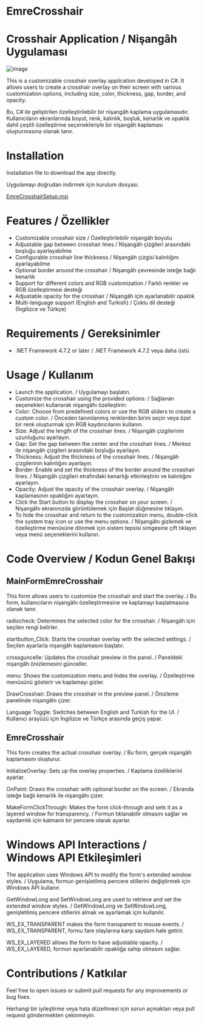 # EmreCrosshair
# Crosshair Application / Nişangâh Uygulaması
![image](https://github.com/qweemree/EmreCrosshair/assets/164534188/7c6db0fd-cb7e-42fc-8e7a-fdeebbe3afde)

This is a customizable crosshair overlay application developed in C#. It allows users to create a crosshair overlay on their screen with various customization options, including size, color, thickness, gap, border, and opacity.

Bu, C# ile geliştirilen özelleştirilebilir bir nişangâh kaplama uygulamasıdır. Kullanıcıların ekranlarında boyut, renk, kalınlık, boşluk, kenarlık ve opaklık dahil çeşitli özelleştirme seçenekleriyle bir nişangâh kaplaması oluşturmasına olanak tanır.

# Installation
Installation file to download the app directly.

Uygulamayı doğrudan indirmek için kurulum dosyası.

[EmreCrosshairSetup.msi](https://github.com/qweemree/EmreCrosshair/raw/main/Setup/ECSetup.msi)

# Features / Özellikler
- Customizable crosshair size / Özelleştirilebilir nişangâh boyutu
- Adjustable gap between crosshair lines / Nişangâh çizgileri arasındaki boşluğu ayarlayabilme
- Configurable crosshair line thickness / Nişangâh çizgisi kalınlığını ayarlayabilme
- Optional border around the crosshair / Nişangâh çevresinde isteğe bağlı kenarlık
- Support for different colors and RGB customization / Farklı renkler ve RGB özelleştirmesi desteği
- Adjustable opacity for the crosshair / Nişangâh için ayarlanabilir opaklık
- Multi-language support (English and Turkish) / Çoklu dil desteği (İngilizce ve Türkçe)

# Requirements / Gereksinimler
- .NET Framework 4.7.2 or later / .NET Framework 4.7.2 veya daha üstü

# Usage / Kullanım
- Launch the application. / Uygulamayı başlatın.
- Customize the crosshair using the provided options: / Sağlanan seçenekleri kullanarak nişangâhı özelleştirin:
- Color: Choose from predefined colors or use the RGB sliders to create a custom color. / Önceden tanımlanmış renklerden birini seçin veya özel bir renk oluşturmak için RGB kaydırıcılarını kullanın.
- Size: Adjust the length of the crosshair lines. / Nişangâh çizgilerinin uzunluğunu ayarlayın.
- Gap: Set the gap between the center and the crosshair lines. / Merkez ile nişangâh çizgileri arasındaki boşluğu ayarlayın.
- Thickness: Adjust the thickness of the crosshair lines. / Nişangâh çizgilerinin kalınlığını ayarlayın.
- Border: Enable and set the thickness of the border around the crosshair lines. / Nişangâh çizgileri etrafındaki kenarlığı etkinleştirin ve kalınlığını ayarlayın.
- Opacity: Adjust the opacity of the crosshair overlay. / Nişangâh kaplamasının opaklığını ayarlayın.
- Click the Start button to display the crosshair on your screen. / Nişangâhı ekranınızda görüntülemek için Başlat düğmesine tıklayın.
- To hide the crosshair and return to the customization menu, double-click the system tray icon or use the menu options. / Nişangâhı gizlemek ve özelleştirme menüsüne dönmek için sistem tepsisi simgesine çift tıklayın veya menü seçeneklerini kullanın.

# Code Overview / Kodun Genel Bakışı
## MainFormEmreCrosshair

This form allows users to customize the crosshair and start the overlay. / Bu form, kullanıcıların nişangâhı özelleştirmesine ve kaplamayı başlatmasına olanak tanır.

radiocheck: Determines the selected color for the crosshair. / Nişangâh için seçilen rengi belirler.

startbutton_Click: Starts the crosshair overlay with the selected settings. / Seçilen ayarlarla nişangâh kaplamasını başlatır.

crossguncelle: Updates the crosshair preview in the panel. / Paneldeki nişangâh önizlemesini günceller.

menu: Shows the customization menu and hides the overlay. / Özelleştirme menüsünü gösterir ve kaplamayı gizler.

DrawCrosshair: Draws the crosshair in the preview panel. / Önizleme panelinde nişangâhı çizer.

Language Toggle: Switches between English and Turkish for the UI. / Kullanıcı arayüzü için İngilizce ve Türkçe arasında geçiş yapar.

## EmreCrosshair

This form creates the actual crosshair overlay. / Bu form, gerçek nişangâh kaplamasını oluşturur.

InitializeOverlay: Sets up the overlay properties. / Kaplama özelliklerini ayarlar.

OnPaint: Draws the crosshair with optional border on the screen. / Ekranda isteğe bağlı kenarlık ile nişangâhı çizer.

MakeFormClickThrough: Makes the form click-through and sets it as a layered window for transparency. / Formun tıklanabilir olmasını sağlar ve saydamlık için katmanlı bir pencere olarak ayarlar.

# Windows API Interactions / Windows API Etkileşimleri

The application uses Windows API to modify the form's extended window styles. / Uygulama, formun genişletilmiş pencere stillerini değiştirmek için Windows API kullanır.

GetWindowLong and SetWindowLong are used to retrieve and set the extended window styles. / GetWindowLong ve SetWindowLong, genişletilmiş pencere stillerini almak ve ayarlamak için kullanılır.

WS_EX_TRANSPARENT makes the form transparent to mouse events. / WS_EX_TRANSPARENT, formu fare olaylarına karşı saydam hale getirir.

WS_EX_LAYERED allows the form to have adjustable opacity. / WS_EX_LAYERED, formun ayarlanabilir opaklığa sahip olmasını sağlar.

# Contributions / Katkılar

Feel free to open issues or submit pull requests for any improvements or bug fixes.

Herhangi bir iyileştirme veya hata düzeltmesi için sorun açmaktan veya pull request göndermekten çekinmeyin.

